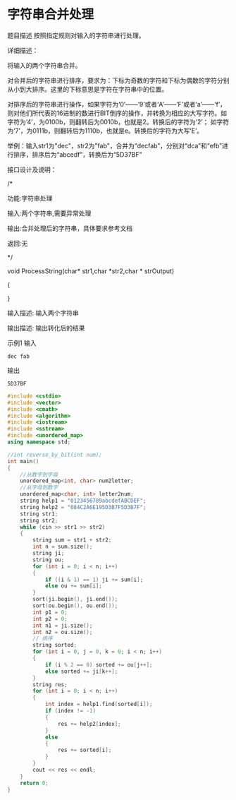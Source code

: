 # 字符串合并处理

题目描述
按照指定规则对输入的字符串进行处理。

详细描述：

将输入的两个字符串合并。

对合并后的字符串进行排序，要求为：下标为奇数的字符和下标为偶数的字符分别从小到大排序。这里的下标意思是字符在字符串中的位置。

对排序后的字符串进行操作，如果字符为‘0’——‘9’或者‘A’——‘F’或者‘a’——‘f’，则对他们所代表的16进制的数进行BIT倒序的操作，并转换为相应的大写字符。如字符为‘4’，为0100b，则翻转后为0010b，也就是2。转换后的字符为‘2’； 如字符为‘7’，为0111b，则翻转后为1110b，也就是e。转换后的字符为大写‘E’。


举例：输入str1为"dec"，str2为"fab"，合并为“decfab”，分别对“dca”和“efb”进行排序，排序后为“abcedf”，转换后为“5D37BF”

接口设计及说明：

/*

功能:字符串处理

输入:两个字符串,需要异常处理

输出:合并处理后的字符串，具体要求参考文档

返回:无

*/

void ProcessString(char* str1,char *str2,char * strOutput)

{

}



输入描述:
输入两个字符串

输出描述:
输出转化后的结果

示例1
输入
```
dec fab
```
输出
```
5D37BF
```

```c++
#include <cstdio>
#include <vector>
#include <cmath>
#include <algorithm>
#include <iostream>
#include <sstream>
#include <unordered_map>
using namespace std;

//int reverse_by_bit(int num);
int main()
{
	//从数字到字母
	unordered_map<int, char> num2letter;
	//从字母到数字
	unordered_map<char, int> letter2num;
	string help1 = "0123456789abcdefABCDEF";
	string help2 = "084C2A6E195D3B7F5D3B7F";
	string str1;
	string str2;
	while (cin >> str1 >> str2)
	{
		string sum = str1 + str2;
		int n = sum.size();
		string ji;
		string ou;
		for (int i = 0; i < n; i++)
		{
			if ((i & 1) == 1) ji += sum[i];
			else ou += sum[i];
		}
		sort(ji.begin(), ji.end());
		sort(ou.begin(), ou.end());
		int p1 = 0;
		int p2 = 0;
		int n1 = ji.size();
		int n2 = ou.size();
		// 排序
		string sorted;
		for (int i = 0, j = 0, k = 0; i < n; i++)
		{
			if (i % 2 == 0) sorted += ou[j++];
			else sorted += ji[k++];
		}
		string res;
		for (int i = 0; i < n; i++)
		{
			int index = help1.find(sorted[i]);
			if (index != -1)
			{
				res += help2[index];
			}
			else
			{
				res += sorted[i];
			}
		}
		cout << res << endl;
	}
	return 0;
}
```